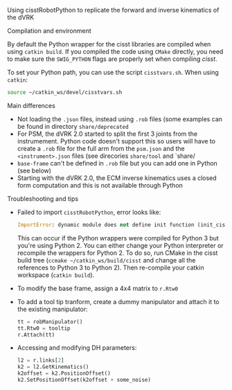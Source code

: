 
Using cisstRobotPython to replicate the forward and inverse kinematics of the dVRK

Compilation and environment

By default the Python wrapper for the cisst libraries are compiled when using `catkin build`.  If you compiled the code using `CMake` directly, you need to make sure the `SWIG_PYTHON` flags are properly set when compiling *cisst*.

To set your Python path, you can use the script `cisstvars.sh`.  When using `catkin`:
```sh 
source ~/catkin_ws/devel/cisstvars.sh
```

Main differences

* Not loading the `.json` files, instead using `.rob` files (some examples can be found in directory `share/deprecated`
* For PSM, the dVRK 2.0 started to split the first 3 joints from the instrumement.  Python code doesn't support this so users will have to create a `.rob` file for the full arm from the `psm.json` and the `<instrument>.json` files (see direcories `share/tool` and `share/
* `base-frame` can't be defined in `.rob` file but you can add one in Python (see below)
* Starting with the dVRK 2.0, the ECM inverse kinematics uses a closed form computation and this is not available through Python

Troubleshooting and tips

* Failed to import `cisstRobotPython`, error looks like:
    ```python
    ImportError: dynamic module does not define init function (init_cisstRobotPython)
    ```
  This can occur if the Python wrappers were compiled for Python 3 but you're using Python 2.  You can either change your Python interpreter or recompile the wrappers for Python 2.  To do so, run CMake in the cisst build tree (`ccmake ~/catkin_ws/build/cisst` and change all the references to Python 3 to Python 2).  Then re-compile your catkin workspace (`catkin build`).

* To modify the base frame, assign a 4x4 matrix to `r.Rtw0`

* To add a tool tip tranform, create a dummy manipulator and attach it to the existing manipulator:
    ```python
    tt = robManipulator()
    tt.Rtw0 = tooltip
    r.Attach(tt)
    ```

* Accessing and modifying DH parameters:
    ```python
    l2 = r.links[2]
    k2 = l2.GetKinematics()
    k2offset = k2.PositionOffset()
    k2.SetPositionOffset(k2offset + some_noise)
    ```